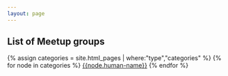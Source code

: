 ```yaml
---
layout: page
---
```


## List of Meetup groups

{% assign categories = site.html_pages | where:"type","categories" %}
{% for node in categories %}
[{{node.human-name}}](/{{node.collection}})
{% endfor %}
